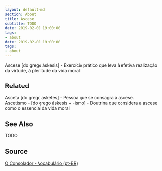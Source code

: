 ```yaml
---
layout: default-md
section: About
title: Ascese
subtitle: TODO
date: 2019-02-01 19:00:00
tags:
- about
date: 2019-02-01 19:00:00
tags: 
- about
---
```


Ascese [do grego áskesis] - Exercício prático que leva à efetiva realização da virtude, à plenitude da vida moral

## Related
Asceta [do grego asketes] - Pessoa que se consagra à ascese.  
Ascetismo - [do grego áskesis + -ismo] - Doutrina que considera a ascese como o essencial da vida moral  

## See Also
TODO

## Source
[O Consolador - Vocabulário (pt-BR)](http://www.oconsolador.com.br/linkfixo/vocabulario/principal.html)
